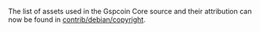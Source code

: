 The list of assets used in the Gspcoin Core source and their attribution can now be found in [contrib/debian/copyright](../contrib/debian/copyright).
